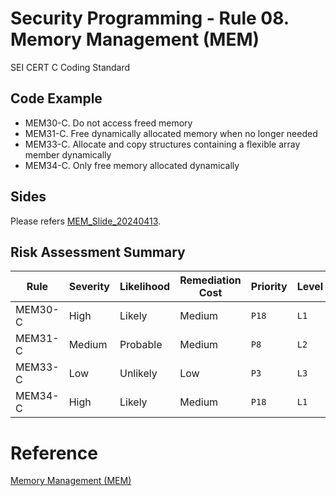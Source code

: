 # Security Programming - Rule 08. Memory Management (MEM)

SEI CERT C Coding Standard

## Code Example
* MEM30-C. Do not access freed memory
* MEM31-C. Free dynamically allocated memory when no longer needed
* MEM33-C. Allocate and copy structures containing a flexible array member dynamically
* MEM34-C. Only free memory allocated dynamically

## Sides

Please refers [MEM_Slide_20240413](./MEM_Slide_20240413/).


## Risk Assessment Summary
| Rule   | Severity | Likelihood | Remediation Cost | Priority | Level |
|--------|----------|------------|------------------|----------|-------|
| MEM30-C| High     | Likely     | Medium           | `P18`    | `L1`  |
| MEM31-C| Medium   | Probable   | Medium           | `P8`     | `L2`  |
| MEM33-C| Low      | Unlikely   | Low              | `P3`     | `L3`  |
| MEM34-C| High     | Likely     | Medium           | `P18`    | `L1`  |

# Reference

[Memory Management (MEM)](https://wiki.sei.cmu.edu/confluence/pages/viewpage.action?pageId=87152142)